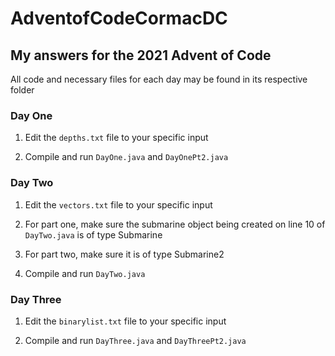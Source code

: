 # AdventofCodeCormacDC

## My answers for the 2021 Advent of Code

All code and necessary files for each day may be found in its respective folder

### Day One

1. Edit the `depths.txt` file to your specific input

2. Compile and run `DayOne.java` and `DayOnePt2.java`

### Day Two

1. Edit the `vectors.txt` file to your specific input

2. For part one, make sure the submarine object being created on line 10 of `DayTwo.java` is of type Submarine

3. For part two, make sure it is of type Submarine2

4. Compile and run `DayTwo.java`

### Day Three

1. Edit the `binarylist.txt` file to your specific input

2. Compile and run `DayThree.java` and `DayThreePt2.java`
